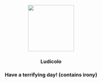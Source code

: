 <p align="center">
    <img src="https://raw.githubusercontent.com/PokeAPI/sprites/master/sprites/pokemon/272.png" width="150" height="150">
</p>
<h3 align="center"> <b>Ludicolo</b></h3>
<h3 align="center">Have a terrifying day! (contains irony)</h3>
